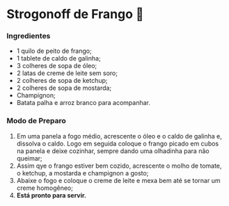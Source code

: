 # Strogonoff de Frango :chicken:

### Ingredientes

- 1 quilo de peito de frango;
- 1 tablete de caldo de galinha;
- 3 colheres de sopa de óleo;
- 2 latas de creme de leite sem soro;
- 2 colheres de sopa de ketchup;
- 2 colheres de sopa de mostarda;
- Champignon;
- Batata palha e arroz branco para acompanhar.

### Modo de Preparo

1. Em uma panela a fogo médio, acrescente o óleo e o caldo de galinha e, dissolva o caldo. Logo em seguida coloque o frango picado em cubos na panela e deixe cozinhar, sempre dando uma olhadinha para não queimar;
2. Assim qye o frango estiver bem cozido, acrescente o molho de tomate, o ketchup, a mostarda e champignon a gosto;
3. Abaixe o fogo e coloque o creme de leite e mexa bem até se tornar um creme homogêneo;
4. **Está pronto para servir.**